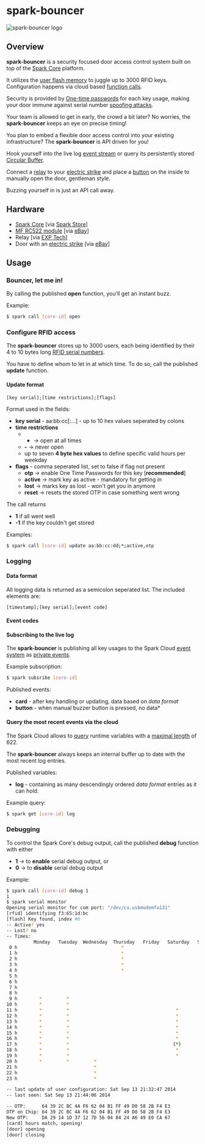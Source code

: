 # spark-bouncer
![spark-bouncer logo](http://se.esse.es/spark-bouncer.jpg)

## Overview
**spark-bouncer** is a security focused door access control system built on top of the [Spark Core](http://docs.spark.io/hardware/) platform.

It utilizes the [user flash memory](http://docs.spark.io/hardware/#subsystems-external-flash) to juggle up to 3000 RFID keys. Configuration happens via cloud based [function calls](http://docs.spark.io/api/#basic-functions-controlling-a-core).

Security is provided by [One-time passwords](https://en.wikipedia.org/wiki/One-time_password) for each key usage, making your door immune against serial number [spoofing attacks](http://www.instructables.com/id/RFID-Emulator-How-to-Clone-RFID-Card-Tag-/).

Your team is allowed to get in early, the crowd a bit later? No worries, the **spark-bouncer** keeps an eye on precise timing!

You plan to embed a flexible door access control into your existing infrastructure? The **spark-bouncer** is API driven for you!

Hook yourself into the live log [event stream](http://docs.spark.io/api/#subscribing-to-events) or query its persistently stored [Circular Buffer](https://en.wikipedia.org/wiki/Circular_buffer).

Connect a [relay](http://www.exp-tech.de/Shields/Seeed-Studio-Grove-Relay.html) to your [electric strike](https://en.wikipedia.org/wiki/Electric_strike) and place a [button](https://openclipart.org/image/300px/svg_to_png/190592/hot_button.png) on the inside to manually open the door, gentleman style.

Buzzing yourself in is just an API call away.

## Hardware
* [Spark Core](https://www.spark.io/) [via [Spark Store](https://www.spark.io/store)]
* [MF RC522 module](http://community.spark.io/t/getting-the-rfid-rc522-to-work/3571) [via [eBay](http://www.ebay.com/sch/i.html?_nkw=rc522)]
* Relay [via [EXP Tech](http://www.exp-tech.de/Shields/Seeed-Studio-Grove-Relay.html)]
* Door with an [electric strike](https://en.wikipedia.org/wiki/Electric_strike) [via [eBay](http://www.ebay.com/sch/i.html?_nkw=electronic+door+strike&_sop=15)]

## Usage
### Bouncer, let me in!
By calling the published **open** function, you'll get an instant buzz.

Example:

```sh
$ spark call [core-id] open
```

### Configure RFID access
The **spark-bouncer** stores up to 3000 users, each being identified by their 4 to 10 bytes long [RFID serial numbers](https://en.wikipedia.org/wiki/Radio-frequency_identification#Tags).

You have to define whom to let in at which time. To do so, call the published **update** function.

#### Update format
	[key serial];[time restrictions];[flags]

Format used in the fields:

* **key serial** -  aa:bb:cc[:...] - up to 10 hex values seperated by colons
* **time restrictions**
  * * -> open at all times
  * **-** -> never open
  * up to seven **4 byte hex values** to define specific valid hours per weekday
* **flags** - comma seperated list, set to false if flag not present
  * **otp** -> enable One Time Passwords for this key [**recommended**]
  * **active** -> mark key as active - mandatory for getting in
  * **lost** -> marks key as lost - won't get you in anymore
  * **reset** -> resets the stored OTP in case something went wrong

The call returns

* **1** if all went well
* **-1** if the key couldn't get stored

Examples:

```sh
$ spark call [core-id] update aa:bb:cc:dd;*;active,otp
```

### Logging
#### Data format
All logging data is returned as a semicolon seperated list. The included elements are:

	[timestamp];[key serial];[event code]

#### Event codes

#### Subscribing to the live log
The **spark-bouncer** is publishing all key usages to the Spark Cloud [event system](http://docs.spark.io/api/#subscribing-to-events) as [private events](http://docs.spark.io/firmware/#spark-publish).

Example subscription:

```sh
$ spark subsribe [core-id]
```

Published events:

* **card** - after key handling or updating, data based on *data format*
* **button** - when manual buzzer button is pressed, no data* 

#### Query the most recent events via the cloud
The Spark Cloud allows to [query](http://docs.spark.io/api/#reading-data-from-a-core-variables) runtime variables with a [maximal length](http://docs.spark.io/firmware/#spark-variable) of 622.

The **spark-bouncer** always keeps an internal buffer up to date with the most recent log entries.

Published variables:

* **log** - containing as many descendingly ordered *data format* entries as it can hold.

Example query:

```sh
$ spark get [core-id] log
```

### Debugging
To control the Spark Core's debug output, call the published **debug** function with either

* **1** -> to **enable** serial debug output, or
* **0** -> to **disable** serial debug output

Example:

```sh
$ spark call [core-id] debug 1
1
$ spark serial monitor
Opening serial monitor for com port: "/dev/cu.usbmodemfa131"
[rfid] identifying f3:65:1d:bc
[flash] Key found, index #0
-- Active? yes
-- Lost? no
-- Times:
          Monday   Tuesday  Wednesday  Thursday   Friday   Saturday   Sunday
 0 h                                      *                               
 1 h                                      *                               
 2 h                                      *                               
 3 h                                      *                               
 4 h                                      *                               
 5 h                                                                      
 6 h                                                                      
 7 h                                                                      
 8 h                                                                      
 9 h        *         *                                                   
10 h        *         *                                                   
11 h        *         *                                       *         * 
12 h        *         *                                       *         * 
13 h        *         *                                       *         * 
14 h        *         *                                       *         * 
15 h        *         *                                       *         * 
16 h        *         *                                       *         * 
17 h        *         *                                      (*)        * 
18 h        *         *                                       *         * 
19 h        *         *                                       *         * 
20 h        *         *         *                                         
21 h                            *                                         
22 h                            *                                         
23 h                            *                                         

-- last update of user configuration: Sat Sep 13 21:32:47 2014
-- last seen: Sat Sep 13 21:44:06 2014

-- OTP:      64 39 2C BC 4A F6 62 04 B1 FF 49 D0 58 2B F4 E3
OTP on Chip: 64 39 2C BC 4A F6 62 04 B1 FF 49 D0 58 2B F4 E3
New OTP:     DA 29 14 1D 37 12 7D 56 04 84 24 A6 49 E0 CA 67
[card] hours match, opening!
[door] opening
[door] closing
```

